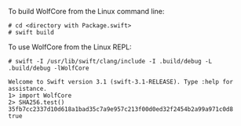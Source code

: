 To build WolfCore from the Linux command line:

```
# cd <directory with Package.swift>
# swift build
```

To use WolfCore from the Linux REPL:

```
# swift -I /usr/lib/swift/clang/include -I .build/debug -L .build/debug -lWolfCore

Welcome to Swift version 3.1 (swift-3.1-RELEASE). Type :help for assistance.
1> import WolfCore
2> SHA256.test()
35fb7cc2337d10d618a1bad35c7a9e957c213f00d0ed32f2454b2a99a971c0d8
true
```
